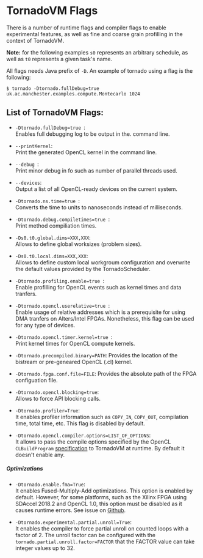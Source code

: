 # TornadoVM Flags


There is a number of runtime flags and compiler flags to enable experimental features, as well as fine and coarse grain profilling in the context of TornadoVM.


**Note:** for the following examples ```s0``` represents an arbitrary schedule, as well as ```t0``` represents a given task's name.   


All flags needs Java prefix of ```-D```. An example of tornado using a flag is the following:  


```$ tornado -Dtornado.fullDebug=true uk.ac.manchester.examples.compute.Montecarlo 1024```  


## List of TornadoVM Flags:

* ```-Dtornado.fullDebug=true ```:  
Enables full debugging log to be output in the. command line.  

* `` --printKernel ``:  
Print the generated OpenCL kernel in the command line.

* ```--debug ```:  
Print minor debug in fo such as number of parallel threads used.

* ```--devices```:  
Output a list of all OpenCL-ready devices on the current system.

* ```-Dtornado.ns.time=true ```:  
 Converts the time to units to nanoseconds instead of milliseconds. 
  
* ```-Dtornado.debug.compiletimes=true ```:  
Print method compiliation times.

* ```-Ds0.t0.global.dims=XXX,XXX```:  
Allows to define global worksizes (problem sizes).

* ```-Ds0.t0.local.dims=XXX,XXX```:  
Allows to define custom local workgroum configuration and overwrite the default values provided by the TornadoScheduler.  

* ```-Dtornado.profiling.enable=true ```:  
Enable profilling for OpenCL events such as kernel times and data tranfers.

* ```-Dtornado.opencl.userelative=true ```:  
Enable usage of relative addresses which is a prerequisite for using DMA tranfers on Alters/Intel FPGAs. Nonetheless, this flag can be used for any type of devices. 
 
* ```-Dtornado.opencl.timer.kernel=true ```:  
Print kernel times for OpenCL compute kernels.

* ```-Dtornado.precompiled.binary=PATH```:
 Provides the location of the bistream or pre-geneared OpenCL (.cl) kernel. 
 
* ```-Dtornado.fpga.conf.file=FILE```:
 Provides the absolute path of the FPGA configuation file. 
 
* ```-Dtornado.opencl.blocking=true```:  
Allows to force API blocking calls. 

* `-Dtornado.profiler=True`:  
It enables profiler information such as `COPY_IN`, `COPY_OUT`, compilation time, total time, etc. This flag is disabled by default.

* `-Dtornado.opencl.compiler.options=LIST_OF_OPTIONS`:  
It allows to pass the compile options specified by the OpenCL ``CLBuildProgram`` [specification](https://www.khronos.org/registry/OpenCL/sdk/1.0/docs/man/xhtml/clBuildProgram.html) to TornadoVM at runtime. By default it doesn't enable any. 

##### Optimizations

* `-Dtornado.enable.fma=True`:  
It enables Fused-Multiply-Add optimizations. This option is enabled by default. However, for some platforms, such as the Xilinx FPGA using SDAccel 2018.2 and OpenCL 1.0, this option must be disabled as it causes runtime errors. See issue on [Github](https://github.com/beehive-lab/TornadoVM/issues/24).

* `-Dtornado.experimental.partial.unroll=True`:  
It enables the compiler to force partial unroll on counted loops with a factor of 2. The unroll factor can be configured with the `tornado.partial.unroll.factor=FACTOR` that the FACTOR value can take integer values up to 32.

